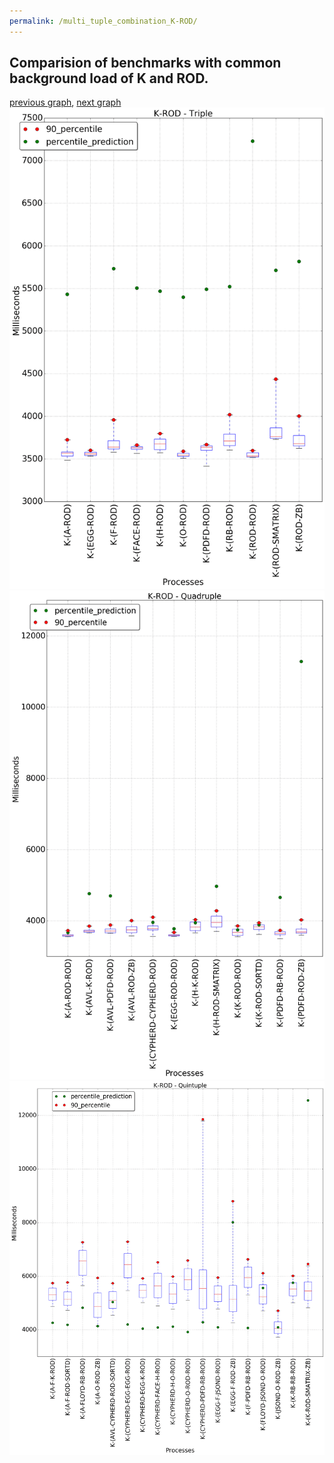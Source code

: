 ```yaml
---
permalink: /multi_tuple_combination_K-ROD/
---
```



## Comparision of benchmarks with common background load of K and ROD.

[previous graph](../multi_tuple_combination_K-RB/), [next graph](../multi_tuple_combination_K-SMATRIX/)
![graph figure](./images/triple/K/K-ROD_box.png)![graph figure](./images/quadruple/K/K-ROD_box.png)![graph figure](./images/quintuple/K/K-ROD_box.png)